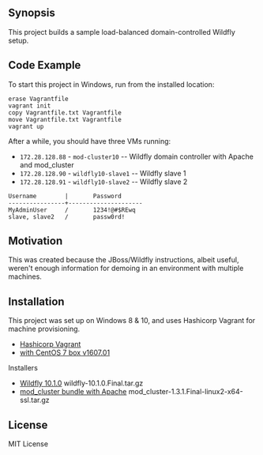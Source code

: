 ## Synopsis

This project builds a sample load-balanced domain-controlled Wildfly setup.

## Code Example

To start this project in Windows, run from the installed location:

```
erase Vagrantfile
vagrant init
copy Vagrantfile.txt Vagrantfile
move Vagrantfile.txt Vagrantfile
vagrant up
```
	
After a while, you should have three VMs running:
* `172.28.128.88` - `mod-cluster10` -- Wildfly domain controller with Apache and mod_cluster
* `172.28.128.90` - `wildfly10-slave1` -- Wildfly slave 1
* `172.28.128.91` - `wildfly10-slave2` -- Wildfly slave 2

```
Username		|		Password
----------------+---------------------
MyAdminUser		/		1234!@#$REwq
slave, slave2	/		passw0rd!
```

## Motivation

This was created because the JBoss/Wildfly instructions, albeit useful, weren't enough information for demoing in an environment with multiple machines.

## Installation

This project was set up on Windows 8 & 10, and uses Hashicorp Vagrant for machine provisioning.

* [Hashicorp Vagrant](https://www.vagrantup.com/)
 * [with CentOS 7 box v1607.01](https://atlas.hashicorp.com/centos/boxes/7/)

Installers

* [Wildfly 10.1.0](http://wildfly.org/downloads/) wildfly-10.1.0.Final.tar.gz
* [mod_cluster bundle with Apache](http://mod-cluster.jboss.org/downloads) mod_cluster-1.3.1.Final-linux2-x64-ssl.tar.gz
	
## License

MIT License